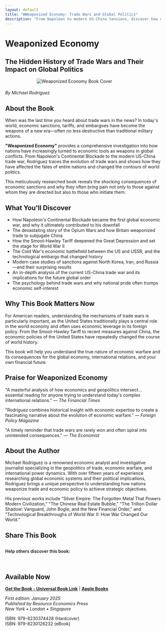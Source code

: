 ```yaml
---
layout: default
title: "WWeaponized Economy: Trade Wars and Global Politics"
description: "From Napoleon to modern US-China tensions, discover how nations use trade as a weapon. Rodriguez reveals economic warfare's impact on global politics."
---
```


# Weaponized Economy
## The Hidden History of Trade Wars and Their Impact on Global Politics

<img src="{{ site.baseurl }}/assets/images/Weaponized_Economy.webp" alt="Weaponized Economy Book Cover" style="max-width: 300px; margin: 0 auto 20px; display: block;">

*By Michael Rodriguez*

## About the Book

When was the last time you heard about trade wars in the news? In today's world, economic sanctions, tariffs, and embargoes have become the weapons of a new era—often no less destructive than traditional military actions.

**"Weaponized Economy"** provides a comprehensive investigation into how nations have increasingly turned to economic tools as weapons in global conflicts. From Napoleon's Continental Blockade to the modern US-China trade war, Rodriguez traces the evolution of trade wars and shows how they have affected the fates of entire nations and changed the contours of world politics.

This meticulously researched book reveals the shocking consequences of economic sanctions and why they often bring pain not only to those against whom they are directed but also to those who initiate them.

## What You'll Discover

- How Napoleon's Continental Blockade became the first global economic war, and why it ultimately contributed to his downfall
- The devastating story of the Opium Wars and how Britain weaponized trade to subjugate China
- How the Smoot-Hawley Tariff deepened the Great Depression and set the stage for World War II
- The Cold War's economic battlefield between the US and USSR, and the technological embargo that changed history
- Modern case studies of sanctions against North Korea, Iran, and Russia—and their surprising results
- An in-depth analysis of the current US-China trade war and its implications for the future global order
- The psychology behind trade wars and why national pride often trumps economic self-interest

## Why This Book Matters Now

For American readers, understanding the mechanisms of trade wars is particularly important, as the United States traditionally plays a central role in the world economy and often uses economic leverage in its foreign policy. From the Smoot-Hawley Tariff to recent measures against China, the economic policies of the United States have repeatedly changed the course of world history.

This book will help you understand the true nature of economic warfare and its consequences for the global economy, international relations, and your own financial future.

## Praise for Weaponized Economy

"A masterful analysis of how economics and geopolitics intersect... essential reading for anyone trying to understand today's complex international relations."
— *The Financial Times*

"Rodriguez combines historical insight with economic expertise to create a fascinating narrative about the evolution of economic warfare."
— *Foreign Policy Magazine*

"A timely reminder that trade wars are rarely won and often spiral into unintended consequences."
— *The Economist*

## About the Author

Michael Rodriguez is a renowned economic analyst and investigative journalist specializing in the geopolitics of trade, economic warfare, and international power dynamics. With over fifteen years of experience researching global economic systems and their political implications, Rodriguez brings a unique perspective to understanding how nations weaponize trade and economic policy to achieve strategic objectives.

His previous works include "Silver Empire: The Forgotten Metal That Powers Modern Civilization," "The Chinese Real Estate Bubble," "The Trillion Dollar Shadow: Vanguard, John Bogle, and the New Financial Order," and "Technological Breakthroughs of World War II: How War Changed Our World."

## Share This Book

<div class="social-share" style="margin: 30px 0;">
  <p style="margin-bottom: 15px; font-weight: 600;">Help others discover this book:</p>
  <a href="https://twitter.com/intent/tweet?text=Check out 'Weaponized Economy' by Michael Rodriguez&url={{ site.url }}{{ site.baseurl }}{{ page.url }}&via=MRodriguezBooks" target="_blank" rel="noopener noreferrer" style="display: inline-block; margin-right: 15px; font-size: 24px; color: #1DA1F2;">
    <i class="fab fa-twitter-square"></i>
  </a>
  <a href="https://www.facebook.com/sharer/sharer.php?u={{ site.url }}{{ site.baseurl }}{{ page.url }}" target="_blank" rel="noopener noreferrer" style="display: inline-block; margin-right: 15px; font-size: 24px; color: #3b5998;">
    <i class="fab fa-facebook-square"></i>
  </a>
  <a href="https://www.linkedin.com/shareArticle?mini=true&url={{ site.url }}{{ site.baseurl }}{{ page.url }}&title=Weaponized Economy by Michael Rodriguez" target="_blank" rel="noopener noreferrer" style="display: inline-block; margin-right: 15px; font-size: 24px; color: #0077b5;">
    <i class="fab fa-linkedin"></i>
  </a>
  <a href="mailto:?subject=Check out this book: Weaponized Economy&body=I thought you might be interested in this book by Michael Rodriguez: {{ site.url }}{{ site.baseurl }}{{ page.url }}" style="display: inline-block; font-size: 24px; color: #333333;">
    <i class="fas fa-envelope-square"></i>
  </a>
</div>

## Available Now

<!-- Здесь нужно будет вставить ссылки на магазины -->
**[Get the Book - Universal Book Link](https://books2read.com/b/4jxEJo)** | **[Apple Books](https://books.apple.com/us/book/weaponized-economy-the-hidden-history-of-trade/id6744259293)**

*First edition: January 2025*  
*Published by Resource Economics Press*  
*New York • London • Singapore*  

ISBN: 979-8230374428 (Hardcover)  
ISBN: 979-8230126232 (eBook)
